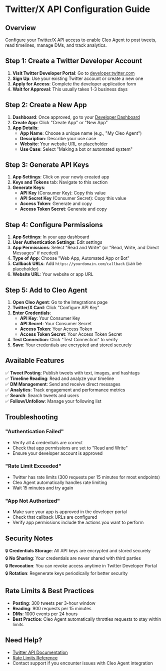 # Twitter/X API Configuration Guide

## Overview
Configure your Twitter/X API access to enable Cleo Agent to post tweets, read timelines, manage DMs, and track analytics.

## Step 1: Create a Twitter Developer Account

1. **Visit Twitter Developer Portal**: Go to [developer.twitter.com](https://developer.twitter.com)
2. **Sign Up**: Use your existing Twitter account or create a new one
3. **Apply for Access**: Complete the developer application form
4. **Wait for Approval**: This usually takes 1-3 business days

## Step 2: Create a New App

1. **Dashboard**: Once approved, go to your [Developer Dashboard](https://developer.twitter.com/en/portal/dashboard)
2. **Create App**: Click "Create App" or "New App"
3. **App Details**:
   - **App Name**: Choose a unique name (e.g., "My Cleo Agent")
   - **Description**: Describe your use case
   - **Website**: Your website URL or placeholder
   - **Use Case**: Select "Making a bot or automated system"

## Step 3: Generate API Keys

1. **App Settings**: Click on your newly created app
2. **Keys and Tokens** tab: Navigate to this section
3. **Generate Keys**:
   - **API Key** (Consumer Key): Copy this value
   - **API Secret Key** (Consumer Secret): Copy this value
   - **Access Token**: Generate and copy
   - **Access Token Secret**: Generate and copy

## Step 4: Configure Permissions

1. **App Settings**: In your app dashboard
2. **User Authentication Settings**: Edit settings
3. **App Permissions**: Select "Read and Write" (or "Read, Write, and Direct Messages" if needed)
4. **Type of App**: Choose "Web App, Automated App or Bot"
5. **Callback URLs**: Add `https://yourdomain.com/callback` (can be placeholder)
6. **Website URL**: Your website or app URL

## Step 5: Add to Cleo Agent

1. **Open Cleo Agent**: Go to the Integrations page
2. **Twitter/X Card**: Click "Configure API Key"
3. **Enter Credentials**:
   - **API Key**: Your Consumer Key
   - **API Secret**: Your Consumer Secret  
   - **Access Token**: Your Access Token
   - **Access Token Secret**: Your Access Token Secret
4. **Test Connection**: Click "Test Connection" to verify
5. **Save**: Your credentials are encrypted and stored securely

## Available Features

✅ **Tweet Posting**: Publish tweets with text, images, and hashtags  
✅ **Timeline Reading**: Read and analyze your timeline  
✅ **DM Management**: Send and receive direct messages  
✅ **Analytics**: Track engagement and performance metrics  
✅ **Search**: Search tweets and users  
✅ **Follow/Unfollow**: Manage your following list  

## Troubleshooting

### "Authentication Failed"
- Verify all 4 credentials are correct
- Check that app permissions are set to "Read and Write"
- Ensure your developer account is approved

### "Rate Limit Exceeded"
- Twitter has rate limits (300 requests per 15 minutes for most endpoints)
- Cleo Agent automatically handles rate limiting
- Wait 15 minutes and try again

### "App Not Authorized"
- Make sure your app is approved in the developer portal
- Check that callback URLs are configured
- Verify app permissions include the actions you want to perform

## Security Notes

🔒 **Credentials Storage**: All API keys are encrypted and stored securely  
🔒 **No Sharing**: Your credentials are never shared with third parties  
🔒 **Revocation**: You can revoke access anytime in Twitter Developer Portal  
🔒 **Rotation**: Regenerate keys periodically for better security  

## Rate Limits & Best Practices

- **Posting**: 300 tweets per 3-hour window
- **Reading**: 900 requests per 15 minutes  
- **DMs**: 1000 events per 24 hours
- **Best Practice**: Cleo Agent automatically throttles requests to stay within limits

## Need Help?

- [Twitter API Documentation](https://developer.twitter.com/en/docs)
- [Rate Limits Reference](https://developer.twitter.com/en/docs/rate-limits)
- Contact support if you encounter issues with Cleo Agent integration
